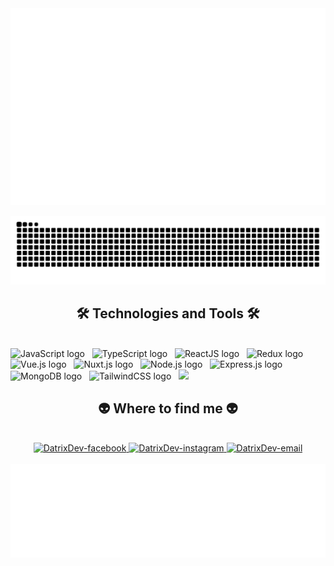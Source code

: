 
<a href="#" target="_blank">
  <img src="svg/DatrixDev.svg" width="1200"alt="trungquandev-official" />
</a>
  <br>

  ![snake gif](svg/snake.svg)
   <br>

  

<h2 align="center">🛠 Technologies and Tools 🛠</h2>
<br>
<!-- https://simpleicons.org/ -->
<span><img src="https://img.shields.io/badge/JavaScript-282C34?logo=javascript&logoColor=F7DF1E" alt="JavaScript logo" title="JavaScript" height="25" /></span>
&nbsp;
<span><img src="https://img.shields.io/badge/TypeScript-282C34?logo=typescript&logoColor=3178C6" alt="TypeScript logo" title="TypeScript" height="25" /></span>
&nbsp;
<span><img src="https://img.shields.io/badge/ReactJS-282C34?logo=react&logoColor=61DAFB" alt="ReactJS logo" title="ReactJS" height="25" /></span>
&nbsp;
<span><img src="https://img.shields.io/badge/Redux-282C34?logo=redux&logoColor=764ABC" alt="Redux logo" title="Redux" height="25" /></span>
&nbsp;
<span><img src="https://img.shields.io/badge/Vue.js-282C34?logo=vue.js&logoColor=4FC08D" alt="Vue.js logo" title="Vue.js" height="25" /></span>
&nbsp;
<span><img src="https://img.shields.io/badge/Nuxt.js-282C34?logo=nuxt.js&logoColor=4FC08D" alt="Nuxt.js logo" title="Nuxt.js" height="25" /></span>
&nbsp;
<span><img src="https://img.shields.io/badge/Node.js-282C34?logo=node.js&logoColor=00F200" alt="Node.js logo" title="Node.js" height="25" /></span>
&nbsp;
<span><img src="https://img.shields.io/badge/Express-282C34?logo=express&logoColor=FFFFFF" alt="Express.js logo" title="Express.js" height="25" /></span>
&nbsp;
<span><img src="https://img.shields.io/badge/MongoDB-282C34?logo=mongodb&logoColor=47A248" alt="MongoDB logo" title="MongoDB" height="25" /></span>
&nbsp;
<span><img src="https://img.shields.io/badge/Tailwind%20CSS-282C34?logo=tailwind-css&logoColor=38B2AC" alt="TailwindCSS logo" title="TailwindCSS" height="25" /></span>
&nbsp;
<span><img src="https://img.shields.io/badge/Three.js-282C34?logo=three.js&logoColor=FFFFFFcenter" width="410" src="https://github-readme-stats-datrixdev.vercel.app/api?username=DatrixDev&count_private=true&include_all_commits=true&show_icons=true&bg_color=20232A&title_color=61D9FA&text_color=FFFFFF&icon_color=61D9FA&hide_border=true" /> 
  </a>
  
</div>



</div>


<br>
<h2 align="center">👽 Where to find me 👽</h2>
<br>
<div align="center">
  <a href="https://www.facebook.com/quoc.at.247284" target="blank">
    <img src="https://img.icons8.com/bubbles/100/000000/facebook-new.png" alt="DatrixDev-facebook" />
  </a>
  <a href="https://www.instagram.com/qdat06_" target="blank">
    <img src="https://img.icons8.com/bubbles/100/000000/instagram.png" alt="DatrixDev-instagram" />
  </a>
  <a href="mailto:datvq.24it@vku.udn.vn" target="top">
    <img src="https://img.icons8.com/bubbles/100/000000/apple-mail.png" alt="DatrixDev-email" />
  </a>
</div>

<br>
<a href="#" target="_blank">
  <img src="svg/DatrixDev-quotes.svg" width="846" height="150"  />
</a>
